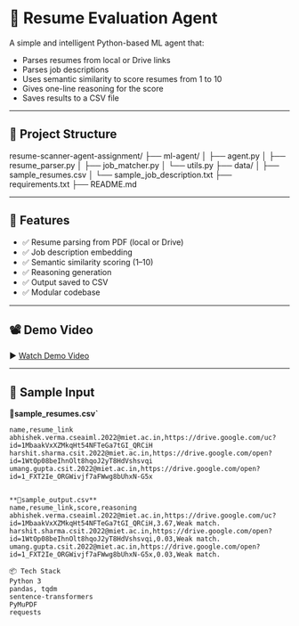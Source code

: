 # 🧠 Resume Evaluation Agent

A simple and intelligent Python-based ML agent that:
- Parses resumes from local or Drive links
- Parses job descriptions
- Uses semantic similarity to score resumes from 1 to 10
- Gives one-line reasoning for the score
- Saves results to a CSV file

---

## 📁 Project Structure
resume-scanner-agent-assignment/
├── ml-agent/
│ ├── agent.py
│ ├── resume_parser.py
│ ├── job_matcher.py
│ └── utils.py
├── data/
│ ├── sample_resumes.csv
│ └── sample_job_description.txt
├── requirements.txt
├── README.md



---

## 🚀 Features

- ✅ Resume parsing from PDF (local or Drive)
- ✅ Job description embedding
- ✅ Semantic similarity scoring (1–10)
- ✅ Reasoning generation
- ✅ Output saved to CSV
- ✅ Modular codebase

---

## 📽 Demo Video

▶️ [Watch Demo Video](https://drive.google.com/file/d/1RMMD_l3j3DsBLYd6vN0aTkIwc_mi8rV_/view?usp=drive_link)  

---

## 🧪 Sample Input

**📄sample_resumes.csv`**
```csv
name,resume_link
abhishek.verma.cseaiml.2022@miet.ac.in,https://drive.google.com/uc?id=1MbaakVxXZMkqHt54NFTeGa7tGI_QRCiH
harshit.sharma.csit.2022@miet.ac.in,https://drive.google.com/open?id=1WtOp08beIhnOlt8hqoJ2yT8HdVshsvqi
umang.gupta.csit.2022@miet.ac.in,https://drive.google.com/open?id=1_FXT2Ie_ORGWivjf7aFWwg8bUhxN-G5x


**📄sample_output.csv**
name,resume_link,score,reasoning
abhishek.verma.cseaiml.2022@miet.ac.in,https://drive.google.com/uc?id=1MbaakVxXZMkqHt54NFTeGa7tGI_QRCiH,3.67,Weak match.
harshit.sharma.csit.2022@miet.ac.in,https://drive.google.com/open?id=1WtOp08beIhnOlt8hqoJ2yT8HdVshsvqi,0.03,Weak match.
umang.gupta.csit.2022@miet.ac.in,https://drive.google.com/open?id=1_FXT2Ie_ORGWivjf7aFWwg8bUhxN-G5x,0.03,Weak match.

📦 Tech Stack
Python 3
pandas, tqdm
sentence-transformers
PyMuPDF
requests